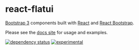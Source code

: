 # react-flatui

[Bootstrap 3](http://getbootstrap.com) components built with [React](http://facebook.github.io/react/) and [React Bootstrap](http://react-bootstrap.github.io/).

Please see the [docs site](http://cokeschlumpf.github.io/react-flatui/) for usage and examples.

[![dependency status](https://david-dm.org/cokeSchlumpf/react-flatui.svg)](https://david-dm.org/cokeSchlumpf/react-flatui) [![experimental](http://img.shields.io/badge/stability-experimental-DD5F0A.svg)](http://nodejs.org/api/documentation.html#documentation_stability_index)